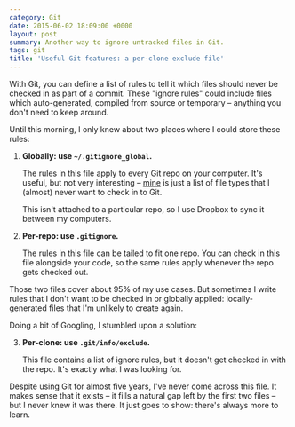 ```yaml
---
category: Git
date: 2015-06-02 18:09:00 +0000
layout: post
summary: Another way to ignore untracked files in Git.
tags: git
title: 'Useful Git features: a per-clone exclude file'
---
```


With Git, you can define a list of rules to tell it which files should never be checked in as part of a commit. These "ignore rules" could include files which auto-generated, compiled from source or temporary &ndash; anything you don't need to keep around.

Until this morning, I only knew about two places where I could store these rules:

1.  **Globally: use `~/.gitignore_global`.**

    The rules in this file apply to every Git repo on your computer. It's useful, but not very interesting &ndash; [mine](/files/gitignore_global.txt) is just a list of file types that I (almost) never want to check in to Git.

    This isn't attached to a particular repo, so I use Dropbox to sync it between my computers.

2.  **Per-repo: use `.gitignore`.**

    The rules in this file can be tailed to fit one repo. You can check in this file alongside your code, so the same rules apply whenever the repo gets checked out.

Those two files cover about 95% of my use cases. But sometimes I write rules that I don't want to be checked in or globally applied: locally-generated files that I'm unlikely to create again.

Doing a bit of Googling, I stumbled upon a solution:

<ol start="3">
<li>
  <p><strong>Per-clone: use <code>.git/info/exclude</code>.</strong></p>

  <p>This file contains a list of ignore rules, but it doesn't get checked in with the repo. It's exactly what I was looking for.</p>
</li>
</ol>

Despite using Git for almost five years, I've never come across this file. It makes sense that it exists &ndash; it fills a natural gap left by the first two files &ndash; but I never knew it was there. It just goes to show: there's always more to learn.